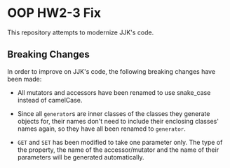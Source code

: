 # OOP HW2-3 Fix

This repository attempts to modernize JJK's code.

## Breaking Changes

In order to improve on JJK's code, the following breaking changes have been made:

- All mutators and accessors have been renamed to use snake_case instead of camelCase.

- Since all `generator`s are inner classes of the classes they generate objects for, their names don't need to include their enclosing classes' names again, so they have all been renamed to `generator`.

- `GET` and `SET` has been modified to take one parameter only. The type of the property, the name of the accessor/mutator and the name of their parameters will be generated automatically.
